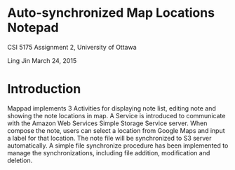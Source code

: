 # Auto-synchronized Map Locations Notepad

CSI 5175 Assignment 2, University of Ottawa

Ling Jin
March 24, 2015

# Introduction

Mappad implements 3 Activities for displaying note list, editing note and showing the note locations in map. A Service is introduced to communicate with the Amazon Web Services Simple Storage Service server. When compose the note, users can select a location from Google Maps and input a label for that location. The note file will be synchronized to S3 server automatically. A simple file synchronize procedure has been implemented to manage the synchronizations, including file addition, modification and deletion.
